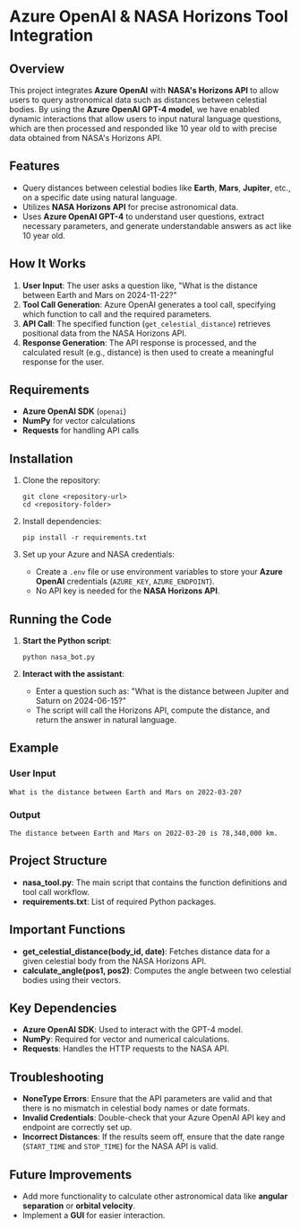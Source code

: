 # Azure OpenAI & NASA Horizons Tool Integration

## Overview

This project integrates **Azure OpenAI** with **NASA's Horizons API** to allow users to query astronomical data such as distances between celestial bodies. By using the **Azure OpenAI GPT-4 model**, we have enabled dynamic interactions that allow users to input natural language questions, which are then processed and responded like 10 year old to with precise data obtained from NASA's Horizons API.

## Features

- Query distances between celestial bodies like **Earth**, **Mars**, **Jupiter**, etc., on a specific date using natural language.
- Utilizes **NASA Horizons API** for precise astronomical data.
- Uses **Azure OpenAI GPT-4** to understand user questions, extract necessary parameters, and generate understandable answers as act like 10 year old.

## How It Works

1. **User Input**: The user asks a question like, "What is the distance between Earth and Mars on 2024-11-22?"
2. **Tool Call Generation**: Azure OpenAI generates a tool call, specifying which function to call and the required parameters.
3. **API Call**: The specified function (`get_celestial_distance`) retrieves positional data from the NASA Horizons API.
4. **Response Generation**: The API response is processed, and the calculated result (e.g., distance) is then used to create a meaningful response for the user.

## Requirements

- **Azure OpenAI SDK** (`openai`)
- **NumPy** for vector calculations
- **Requests** for handling API calls

## Installation

1. Clone the repository:

   ```
   git clone <repository-url>
   cd <repository-folder>
   ```

2. Install dependencies:

   ```
   pip install -r requirements.txt
   ```

3. Set up your Azure and NASA credentials:

   - Create a `.env` file or use environment variables to store your **Azure OpenAI** credentials (`AZURE_KEY`, `AZURE_ENDPOINT`).
   - No API key is needed for the **NASA Horizons API**.

## Running the Code

1. **Start the Python script**:

   ```
   python nasa_bot.py
   ```

2. **Interact with the assistant**:

   - Enter a question such as: "What is the distance between Jupiter and Saturn on 2024-06-15?"
   - The script will call the Horizons API, compute the distance, and return the answer in natural language.

## Example

### User Input

```
What is the distance between Earth and Mars on 2022-03-20?
```

### Output

```
The distance between Earth and Mars on 2022-03-20 is 78,340,000 km.
```

## Project Structure

- **nasa_tool.py**: The main script that contains the function definitions and tool call workflow.
- **requirements.txt**: List of required Python packages.

## Important Functions

- **get_celestial_distance(body_id, date)**: Fetches distance data for a given celestial body from the NASA Horizons API.
- **calculate_angle(pos1, pos2)**: Computes the angle between two celestial bodies using their vectors.

## Key Dependencies

- **Azure OpenAI SDK**: Used to interact with the GPT-4 model.
- **NumPy**: Required for vector and numerical calculations.
- **Requests**: Handles the HTTP requests to the NASA API.

## Troubleshooting

- **NoneType Errors**: Ensure that the API parameters are valid and that there is no mismatch in celestial body names or date formats.
- **Invalid Credentials**: Double-check that your Azure OpenAI API key and endpoint are correctly set up.
- **Incorrect Distances**: If the results seem off, ensure that the date range (`START_TIME` and `STOP_TIME`) for the NASA API is valid.

## Future Improvements

- Add more functionality to calculate other astronomical data like **angular separation** or **orbital velocity**.
- Implement a **GUI** for easier interaction.

